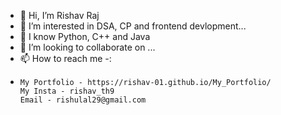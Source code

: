 - 👋 Hi, I’m Rishav Raj
- 👀 I’m interested in DSA, CP and frontend devlopment...
- 🌱 I know Python, C++ and Java
- 💞️ I’m looking to collaborate on ...
- 📫 How to reach me -:
-     My Portfolio - https://rishav-01.github.io/My_Portfolio/  
      My Insta - rishav_th9
      Email - rishulal29@gmail.com

<!---
Rishav-01/Rishav-01 is a ✨ special ✨ repository because its `README.md` (this file) appears on your GitHub profile.
You can click the Preview link to take a look at your changes.
--->
